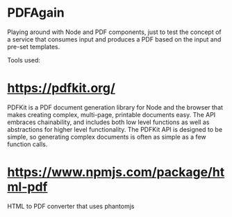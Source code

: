 # PDFAgain

Playing around with Node and PDF components, just to test the concept of a service that consumes input and produces a PDF based on the input and pre-set templates.

Tools used:

# https://pdfkit.org/

PDFKit is a PDF document generation library for Node and the browser that makes creating complex, multi-page, printable documents easy. The API embraces chainability, and includes both low level functions as well as abstractions for higher level functionality. The PDFKit API is designed to be simple, so generating complex documents is often as simple as a few function calls.

# https://www.npmjs.com/package/html-pdf

HTML to PDF converter that uses phantomjs
